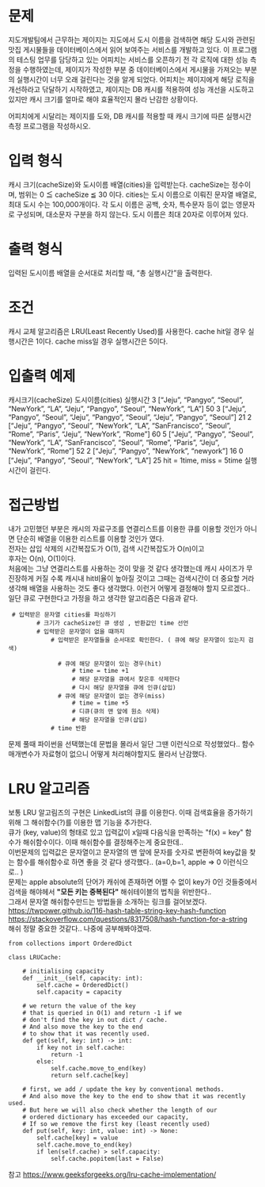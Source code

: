# 문제
지도개발팀에서 근무하는 제이지는 지도에서 도시 이름을 검색하면 해당 도시와 관련된 맛집 게시물들을 데이터베이스에서 읽어 보여주는 서비스를 개발하고 있다.
이 프로그램의 테스팅 업무를 담당하고 있는 어피치는 서비스를 오픈하기 전 각 로직에 대한 성능 측정을 수행하였는데, 제이지가 작성한 부분 중 데이터베이스에서 게시물을 가져오는 부분의 실행시간이 너무 오래 걸린다는 것을 알게 되었다.
어피치는 제이지에게 해당 로직을 개선하라고 닦달하기 시작하였고, 제이지는 DB 캐시를 적용하여 성능 개선을 시도하고 있지만 캐시 크기를 얼마로 해야 효율적인지 몰라 난감한 상황이다.

어피치에게 시달리는 제이지를 도와, DB 캐시를 적용할 때 캐시 크기에 따른 실행시간 측정 프로그램을 작성하시오.

# 입력 형식
캐시 크기(cacheSize)와 도시이름 배열(cities)을 입력받는다.
cacheSize는 정수이며, 범위는 0 ≦ cacheSize ≦ 30 이다.
cities는 도시 이름으로 이뤄진 문자열 배열로, 최대 도시 수는 100,000개이다.
각 도시 이름은 공백, 숫자, 특수문자 등이 없는 영문자로 구성되며, 대소문자 구분을 하지 않는다. 도시 이름은 최대 20자로 이루어져 있다.
# 출력 형식
입력된 도시이름 배열을 순서대로 처리할 때, “총 실행시간”을 출력한다.
# 조건
캐시 교체 알고리즘은 LRU(Least Recently Used)를 사용한다.
cache hit일 경우 실행시간은 1이다.
cache miss일 경우 실행시간은 5이다.
# 입출력 예제
캐시크기(cacheSize)	도시이름(cities)	실행시간
3	[“Jeju”, “Pangyo”, “Seoul”, “NewYork”, “LA”, “Jeju”, “Pangyo”, “Seoul”, “NewYork”, “LA”]	50
3	[“Jeju”, “Pangyo”, “Seoul”, “Jeju”, “Pangyo”, “Seoul”, “Jeju”, “Pangyo”, “Seoul”]	21
2	[“Jeju”, “Pangyo”, “Seoul”, “NewYork”, “LA”, “SanFrancisco”, “Seoul”, “Rome”, “Paris”, “Jeju”, “NewYork”, “Rome”]	60
5	[“Jeju”, “Pangyo”, “Seoul”, “NewYork”, “LA”, “SanFrancisco”, “Seoul”, “Rome”, “Paris”, “Jeju”, “NewYork”, “Rome”]	52
2	[“Jeju”, “Pangyo”, “NewYork”, “newyork”]	16
0	[“Jeju”, “Pangyo”, “Seoul”, “NewYork”, “LA”]	25
hit = 1time, miss = 5time 실행시간이 걸린다.
# 접근방법
내가 고민했던 부분은 캐시의 자료구조를 연결리스트를 이용한 큐를 이용할 것인가 아니면 단순히 배열을 이용한 리스트를 이용할 것인가 였다.    
전자는 삽입 삭제의 시간복잡도가 O(1), 검색 시간복잡도가 O(n)이고    
후자는 O(n), O(1)이다.   
처음에는 그냥 연결리스트를 사용하는 것이 맞을 것 같다 생각했는데 캐시 사이즈가 무진장하게 커질 수록 캐시내 hit비율이 높아질 것이고 
그때는 검색시간이 더 중요할 거라 생각해 배열을 사용하는 것도 좋다 생각했다. 이런거 어떻게 결정해야 할지 모르겠다..    
일단 큐로 구현한다고 가정을 하고 생각한 알고리즘은 다음과 같다.   
``` python3
 # 입력받은 문자열 cities를 파싱하기
        # 크기가 cacheSize인 큐 생성 , 반환값인 time 선언
        # 입력받은 문자열이 없을 떄까지            
            # 입력받은 문자열들을 순서대로 확인한다. ( 큐에 해당 문자열이 있는지 검색)
            
              # 큐에 해당 문자열이 있는 경우(hit)
                  # time = time +1
                  # 해당 문자열을 큐에서 찾은후 삭제한다
                  # 다시 해당 문자열을 큐에 인큐(삽입)
              # 큐에 해당 문자열이 없는 경우(miss)
                  # time = time +5
                  # 디큐(큐의 맨 앞에 원소 삭제)
                  # 해당 문자열을 인큐(삽입)
            # time 반환

```
문제 풀때 파이썬을 선택했는데 문법을 몰라서 일단 그땐 이런식으로 작성했었다.. 함수 매개변수가 자료형이 없으니 어떻게 처리해야할지도 몰라서 난감했다. 

# LRU 알고리즘
보통 LRU 알고림즈의 구현은 LinkedList의 큐를 이용한다. 이때 검색효율을 증가하기 위해 그 해쉬함수(?)를 이용한 맵 기능을 추가한다.    
큐가 (key, value)의 형태로 있고 입력값이 x일때 다음식을 만족하는 "f(x) = key" 함수가 해쉬함수이다. 이때 해쉬함수를 결정해주는게 중요한데..    
이번문제의 입력값은 문자열이고 문자열의 맨 앞에 문자를 숫자로 변환하여 key값을 찾는 함수를 해쉬함수로 하면 좋을 것 같다 생각했다.. (a=0,b=1, apple => 0 이런식으로..    )    
문제는 apple absolute의 단어가 캐쉬에 존재하면 어쩔 수 없이 key가 0인 것들중에서 검색을 해야헤서 __"모든 키는 중복된다"__ 해쉬테이블의 법칙을 위반한다..   
그래서 문자열 해쉬함수만드는 방법들을 소개하는 링크를 걸어보겠다.     
https://twpower.github.io/116-hash-table-string-key-hash-function    
https://stackoverflow.com/questions/8317508/hash-function-for-a-string    
해쉬 정말 중요한 것같다.. 나중에 공부해봐야겠따.    
``` python3 
from collections import OrderedDict
 
class LRUCache:
 
    # initialising capacity
    def __init__(self, capacity: int):
        self.cache = OrderedDict()
        self.capacity = capacity
 
    # we return the value of the key
    # that is queried in O(1) and return -1 if we
    # don't find the key in out dict / cache.
    # And also move the key to the end
    # to show that it was recently used.
    def get(self, key: int) -> int:
        if key not in self.cache:
            return -1
        else:
            self.cache.move_to_end(key)
            return self.cache[key]
 
    # first, we add / update the key by conventional methods.
    # And also move the key to the end to show that it was recently used.
    # But here we will also check whether the length of our
    # ordered dictionary has exceeded our capacity,
    # If so we remove the first key (least recently used)
    def put(self, key: int, value: int) -> None:
        self.cache[key] = value
        self.cache.move_to_end(key)
        if len(self.cache) > self.capacity:
            self.cache.popitem(last = False)
```
참고 https://www.geeksforgeeks.org/lru-cache-implementation/
